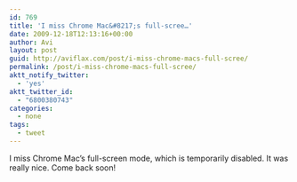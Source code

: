 ```yaml
---
id: 769
title: 'I miss Chrome Mac&#8217;s full-scree…'
date: 2009-12-18T12:13:16+00:00
author: Avi
layout: post
guid: http://aviflax.com/post/i-miss-chrome-macs-full-scree/
permalink: /post/i-miss-chrome-macs-full-scree/
aktt_notify_twitter:
  - 'yes'
aktt_twitter_id:
  - "6800380743"
categories:
  - none
tags:
  - tweet
---
```

I miss Chrome Mac&#8217;s full-screen mode, which is temporarily disabled. It was really nice. Come back soon!